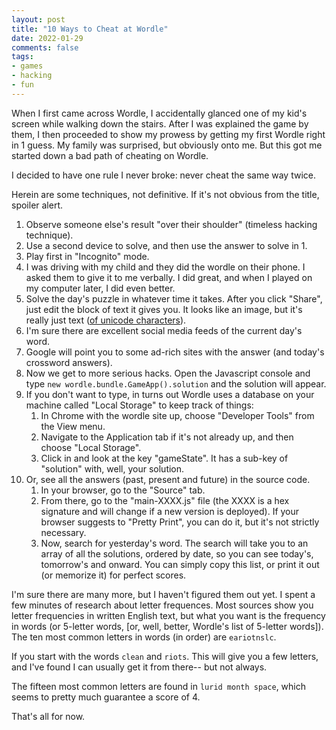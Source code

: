 ```yaml
---
layout: post
title: "10 Ways to Cheat at Wordle"
date: 2022-01-29
comments: false
tags:
- games
- hacking
- fun
---
```

When I first came across Wordle, I accidentally glanced one of my kid's screen while walking down the stairs. After I was explained the game by them, I then proceeded to show my prowess by getting my first Wordle right in 1 guess. My family was surprised, but obviously onto me. But this got me started down a bad path of cheating on Wordle. 

I decided to have one rule I never broke: never cheat the same way twice.

Herein are some techniques, not definitive. If it's not obvious from the title, spoiler alert.

1. Observe someone else's result "over their shoulder" (timeless hacking technique).
2. Use a second device to solve, and then use the answer to solve in 1.
3. Play first in "Incognito" mode.
4. I was driving with my child and they did the wordle on their phone. I asked them to give it to me verbally. I did great, and when I played on my computer later, I did even better.
5. Solve the day's puzzle in whatever time it takes. After you click "Share", just edit the block of text it gives you. It looks like an image, but it's really just text ([of unicode characters](https://www.amp-what.com/unicode/search/large%20square)).
6. I'm sure there are excellent social media feeds of the current day's word.
6. Google will point you to some ad-rich sites with the answer (and today's crossword answers).
6. Now we get to more serious hacks. Open the Javascript console and type `new wordle.bundle.GameApp().solution` and the solution will appear.
7. If you don't want to type, in turns out Wordle uses a database on your machine called "Local Storage" to keep track of things:
   1. In Chrome with the wordle site up, choose "Developer Tools" from the View menu. 
   2. Navigate to the Application tab if it's not already up, and then choose "Local Storage". 
   3. Click in and look at the key "gameState". It has a sub-key of "solution" with, well, your solution.
8. Or, see all the answers (past, present and future) in the source code. 
   1. In your browser, go to the "Source" tab. 
   2. From there, go to the "main-XXXX.js" file (the XXXX is a hex signature and will change if a new version is deployed). If your browser suggests to "Pretty Print", you can do it, but it's not strictly necessary. 
   3. Now, search for yesterday's word. The search will take you to an array of all the solutions, ordered by date, so you can see today's, tomorrow's and onward. You can simply copy this list, or print it out (or memorize it) for perfect scores.

I'm sure there are many more, but I haven't figured them out yet. I spent a few minutes of research about letter frequences. Most sources show you letter frequencies in written English text, but what you want is the frequency in words (or 5-letter words, [or, well, better, Wordle's list of 5-letter words]).  The ten most common letters in words (in order) are `eariotnslc`.

If you start with the words `clean` and `riots`. This will give you a few letters, and I've found I can usually get it from there-- but not always. 

The fifteen most common letters are found in `lurid month space`, which seems to pretty much guarantee a score of 4.

That's all for now.
